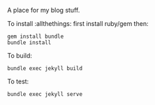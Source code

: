 A place for my blog stuff.

To install :allthethings: first install ruby/gem then:

    gem install bundle
    bundle install

To build: 

    bundle exec jekyll build


To test:
 
    bundle exec jekyll serve
